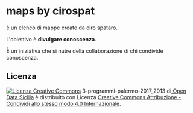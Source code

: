 # maps by cirospat
<p>
	è un elenco di mappe create da ciro spataro.
</p>
<p>
	L'obiettivo è <strong>divulgare conoscenza</strong>.
</p>
<p>
	È un iniziativa che si nutre della collaborazione di chi condivide conoscenza.

## Licenza
<p>
<a rel="license" href="http://creativecommons.org/licenses/by-sa/4.0/"><img alt="Licenza Creative Commons" style="border-width:0" src="https://i.creativecommons.org/l/by-sa/4.0/80x15.png"></a> <span xmlns:dct="http://purl.org/dc/terms/" property="dct:title">3-programmi-palermo-2017_2013</span> di<a xmlns:cc="http://creativecommons.org/ns#" href="http://opendatasicilia.it" property="cc:attributionName" rel="cc:attributionURL"> Open Data Sicilia</a> è distribuito con Licenza <a rel="license" href="http://creativecommons.org/licenses/by-sa/4.0/">Creative Commons Attribuzione - Condividi allo stesso modo 4.0 Internazionale</a>.
</p>
